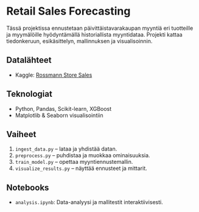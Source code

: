 # Retail Sales Forecasting

Tässä projektissa ennustetaan päivittäistavarakaupan myyntiä eri tuotteille ja myymälöille hyödyntämällä historiallista myyntidataa. Projekti kattaa tiedonkeruun, esikäsittelyn, mallinnuksen ja visualisoinnin.

## Datalähteet
- Kaggle: [Rossmann Store Sales](https://www.kaggle.com/c/rossmann-store-sales/data)

## Teknologiat
- Python, Pandas, Scikit-learn, XGBoost
- Matplotlib & Seaborn visualisointiin

## Vaiheet
1. `ingest_data.py` – lataa ja yhdistää datan.
2. `preprocess.py` – puhdistaa ja muokkaa ominaisuuksia.
3. `train_model.py` – opettaa myyntiennustemallin.
4. `visualize_results.py` – näyttää ennusteet ja mittarit.

## Notebooks
- `analysis.ipynb`: Data-analyysi ja mallitestit interaktiivisesti.
